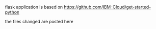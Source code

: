 flask application is based on 
https://github.com/IBM-Cloud/get-started-python

the files changed are posted here
